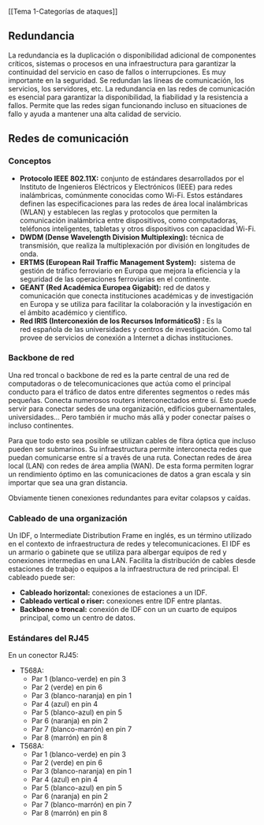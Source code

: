 [[Tema 1-Categorías de ataques]]

## Redundancia
La redundancia es la duplicación o disponibilidad adicional de componentes críticos, sistemas o procesos en una infraestructura para garantizar la continuidad del servicio en caso de fallos o interrupciones. Es muy importante en la seguridad. Se redundan las líneas de comunicación, los servicios, los servidores, etc. La redundancia en las redes de comunicación es esencial para garantizar la disponibilidad, la fiabilidad y la resistencia a fallos. Permite que las redes sigan funcionando incluso en situaciones de fallo y ayuda a mantener una alta calidad de servicio.

## Redes de comunicación
### Conceptos
+ **Protocolo IEEE 802.11X:**  conjunto de estándares desarrollados por el Instituto de Ingenieros Eléctricos y Electrónicos (IEEE) para redes inalámbricas, comúnmente conocidas como Wi-Fi. Estos estándares definen las especificaciones para las redes de área local inalámbricas (WLAN) y establecen las reglas y protocolos que permiten la comunicación inalámbrica entre dispositivos, como computadoras, teléfonos inteligentes, tabletas y otros dispositivos con capacidad Wi-Fi.
+ **DWDM (Dense Wavelength Division Multiplexing):** técnica de transmisión, que realiza la multiplexación por división en longitudes de onda.
+ **ERTMS (European Rail Traffic Management System):**  sistema de gestión de tráfico ferroviario en Europa que mejora la eficiencia y la seguridad de las operaciones ferroviarias en el continente.
+ **GEANT (Red Académica Europea Gigabit):** red de datos y comunicación que conecta instituciones académicas y de investigación en Europa y se utiliza para facilitar la colaboración y la investigación en el ámbito académico y científico.
+ **Red IRIS (Interconexión de los Recursos InformáticoS) :** Es la red española de las universidades y centros de investigación. Como tal provee de servicios de conexión a Internet a dichas instituciones.

### Backbone de red
Una red troncal o backbone de red es la parte central de una red de computadoras o de telecomunicaciones que actúa como el principal conducto para el tráfico de datos entre diferentes segmentos o redes más pequeñas. Conecta numerosos routers interconectados entre sí. Esto puede servir para conectar sedes de una organización, edificios gubernamentales, universidades… Pero también ir mucho más allá y poder conectar países o incluso continentes.

Para que todo esto sea posible se utilizan cables de fibra óptica que incluso pueden ser submarinos. Su infraestructura permite interconecta redes que puedan comunicarse entre sí a través de una ruta. Conectan redes de área local (LAN) con redes de área amplia (WAN). De esta forma permiten lograr un rendimiento óptimo en las comunicaciones de datos a gran escala y sin importar que sea una gran distancia.

Obviamente tienen conexiones redundantes para evitar colapsos y caídas.

### Cableado de una organización
Un IDF, o Intermediate Distribution Frame en inglés, es un término utilizado en el contexto de infraestructura de redes y telecomunicaciones. El IDF es un armario o gabinete que se utiliza para albergar equipos de red y conexiones intermedias en una LAN. Facilita la distribución de cables desde estaciones de trabajo o equipos a la infraestructura de red principal. El cableado puede ser:
+ **Cableado horizontal:** conexiones de estaciones a un IDF.
+ **Cableado vertical o riser:** conexiones entre IDF entre plantas.
+ **Backbone o troncal:** conexión de IDF con un un cuarto de equipos principal, como un centro de datos.

### Estándares del RJ45
En un conector RJ45:
  + T568A:
	- Par 1 (blanco-verde) en pin 3
	- Par 2 (verde) en pin 6
	- Par 3 (blanco-naranja) en pin 1
	- Par 4 (azul) en pin 4
	- Par 5 (blanco-azul) en pin 5
	- Par 6 (naranja) en pin 2
	- Par 7 (blanco-marrón) en pin 7
	- Par 8 (marrón) en pin 8
+ T568A:
   - Par 1 (blanco-verde) en pin 3
   - Par 2 (verde) en pin 6
   - Par 3 (blanco-naranja) en pin 1
   - Par 4 (azul) en pin 4
   - Par 5 (blanco-azul) en pin 5
   - Par 6 (naranja) en pin 2
   - Par 7 (blanco-marrón) en pin 7
   - Par 8 (marrón) en pin 8